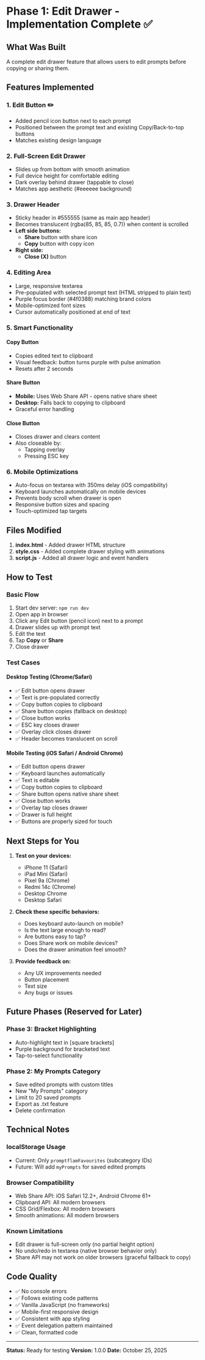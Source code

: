 # Phase 1: Edit Drawer - Implementation Complete ✅

## What Was Built

A complete edit drawer feature that allows users to edit prompts before copying or sharing them.

## Features Implemented

### 1. **Edit Button** ✏️
- Added pencil icon button next to each prompt
- Positioned between the prompt text and existing Copy/Back-to-top buttons
- Matches existing design language

### 2. **Full-Screen Edit Drawer**
- Slides up from bottom with smooth animation
- Full device height for comfortable editing
- Dark overlay behind drawer (tappable to close)
- Matches app aesthetic (#eeeeee background)

### 3. **Drawer Header**
- Sticky header in #555555 (same as main app header)
- Becomes translucent (rgba(85, 85, 85, 0.7)) when content is scrolled
- **Left side buttons:**
  - **Share** button with share icon
  - **Copy** button with copy icon
- **Right side:**
  - **Close (X)** button

### 4. **Editing Area**
- Large, responsive textarea
- Pre-populated with selected prompt text (HTML stripped to plain text)
- Purple focus border (#4f0388) matching brand colors
- Mobile-optimized font sizes
- Cursor automatically positioned at end of text

### 5. **Smart Functionality**

#### Copy Button
- Copies edited text to clipboard
- Visual feedback: button turns purple with pulse animation
- Resets after 2 seconds

#### Share Button
- **Mobile:** Uses Web Share API - opens native share sheet
- **Desktop:** Falls back to copying to clipboard
- Graceful error handling

#### Close Button
- Closes drawer and clears content
- Also closeable by:
  - Tapping overlay
  - Pressing ESC key

### 6. **Mobile Optimizations**
- Auto-focus on textarea with 350ms delay (iOS compatibility)
- Keyboard launches automatically on mobile devices
- Prevents body scroll when drawer is open
- Responsive button sizes and spacing
- Touch-optimized tap targets

## Files Modified

1. **index.html** - Added drawer HTML structure
2. **style.css** - Added complete drawer styling with animations
3. **script.js** - Added all drawer logic and event handlers

## How to Test

### Basic Flow
1. Start dev server: `npm run dev`
2. Open app in browser
3. Click any Edit button (pencil icon) next to a prompt
4. Drawer slides up with prompt text
5. Edit the text
6. Tap **Copy** or **Share**
7. Close drawer

### Test Cases

#### Desktop Testing (Chrome/Safari)
- ✅ Edit button opens drawer
- ✅ Text is pre-populated correctly
- ✅ Copy button copies to clipboard
- ✅ Share button copies (fallback on desktop)
- ✅ Close button works
- ✅ ESC key closes drawer
- ✅ Overlay click closes drawer
- ✅ Header becomes translucent on scroll

#### Mobile Testing (iOS Safari / Android Chrome)
- ✅ Edit button opens drawer
- ✅ Keyboard launches automatically
- ✅ Text is editable
- ✅ Copy button copies to clipboard
- ✅ Share button opens native share sheet
- ✅ Close button works
- ✅ Overlay tap closes drawer
- ✅ Drawer is full height
- ✅ Buttons are properly sized for touch

## Next Steps for You

1. **Test on your devices:**
   - iPhone 11 (Safari)
   - iPad Mini (Safari)
   - Pixel 9a (Chrome)
   - Redmi 14c (Chrome)
   - Desktop Chrome
   - Desktop Safari

2. **Check these specific behaviors:**
   - Does keyboard auto-launch on mobile?
   - Is the text large enough to read?
   - Are buttons easy to tap?
   - Does Share work on mobile devices?
   - Does the drawer animation feel smooth?

3. **Provide feedback on:**
   - Any UX improvements needed
   - Button placement
   - Text size
   - Any bugs or issues

## Future Phases (Reserved for Later)

### Phase 3: Bracket Highlighting
- Auto-highlight text in [square brackets]
- Purple background for bracketed text
- Tap-to-select functionality

### Phase 2: My Prompts Category
- Save edited prompts with custom titles
- New "My Prompts" category
- Limit to 20 saved prompts
- Export as .txt feature
- Delete confirmation

## Technical Notes

### localStorage Usage
- Current: Only `promptflamFavourites` (subcategory IDs)
- Future: Will add `myPrompts` for saved edited prompts

### Browser Compatibility
- Web Share API: iOS Safari 12.2+, Android Chrome 61+
- Clipboard API: All modern browsers
- CSS Grid/Flexbox: All modern browsers
- Smooth animations: All modern browsers

### Known Limitations
- Edit drawer is full-screen only (no partial height option)
- No undo/redo in textarea (native browser behavior only)
- Share API may not work on older browsers (graceful fallback to copy)

## Code Quality
- ✅ No console errors
- ✅ Follows existing code patterns
- ✅ Vanilla JavaScript (no frameworks)
- ✅ Mobile-first responsive design
- ✅ Consistent with app styling
- ✅ Event delegation pattern maintained
- ✅ Clean, formatted code

---

**Status:** Ready for testing
**Version:** 1.0.0
**Date:** October 25, 2025
